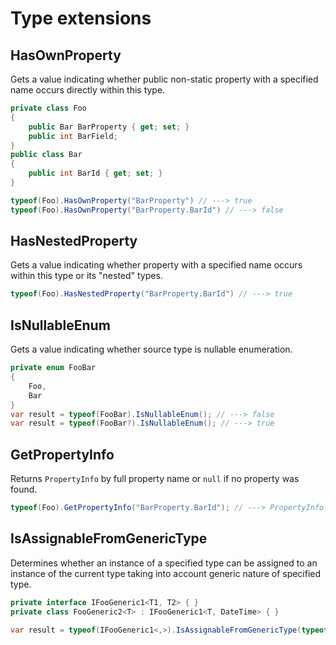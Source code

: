 # Type extensions

## HasOwnProperty

Gets a value indicating whether public non-static property with a specified name occurs directly within this type.

```csharp
private class Foo
{
    public Bar BarProperty { get; set; }
    public int BarField;
}
public class Bar
{
    public int BarId { get; set; }
}

typeof(Foo).HasOwnProperty("BarProperty") // ---> true
typeof(Foo).HasOwnProperty("BarProperty.BarId") // ---> false
```

## HasNestedProperty

Gets a value indicating whether property with a specified name occurs within this type or its "nested" types.

```csharp
typeof(Foo).HasNestedProperty("BarProperty.BarId") // ---> true
```

## IsNullableEnum

Gets a value indicating whether source type is nullable enumeration.

```csharp
private enum FooBar
{
    Foo,
    Bar
}
var result = typeof(FooBar).IsNullableEnum(); // ---> false
var result = typeof(FooBar?).IsNullableEnum(); // ---> true
```

## GetPropertyInfo

Returns `PropertyInfo` by full property name or `null` if no property was found.

```csharp
typeof(Foo).GetPropertyInfo("BarProperty.BarId"); // ---> PropertyInfo instance for BarId
```

## IsAssignableFromGenericType

Determines whether an instance of a specified type can be assigned to an instance of the current type taking into account generic nature of specified type.

```csharp
private interface IFooGeneric1<T1, T2> { }
private class FooGeneric2<T> : IFooGeneric1<T, DateTime> { }

var result = typeof(IFooGeneric1<,>).IsAssignableFromGenericType(typeof(FooGeneric2<>)); // ---> true
```